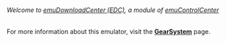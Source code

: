 ###### Welcome to [emuDownloadCenter (EDC)](https://github.com/PhoenixInteractiveNL/emuDownloadCenter/wiki/), a module of [emuControlCenter](https://github.com/PhoenixInteractiveNL/emuControlCenter/wiki/)

For more information about this emulator, visit the [**GearSystem**](https://github.com/PhoenixInteractiveNL/emuDownloadCenter/wiki/Emulator-gearsystem#menu) page.
